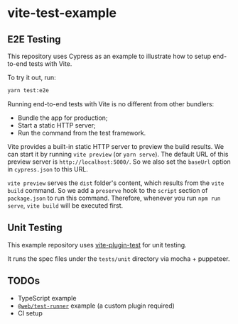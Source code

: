 # vite-test-example

## E2E Testing

This repository uses Cypress as an example to illustrate how to setup end-to-end tests with Vite.

To try it out, run:

```sh
yarn test:e2e
```

Running end-to-end tests with Vite is no different from other bundlers:

* Bundle the app for production;
* Start a static HTTP server;
* Run the command from the test framework.

Vite provides a built-in static HTTP server to preview the build results. We can start it by running `vite preview` (or `yarn serve`). The default URL of this preview server is `http://localhost:5000/`. So we also set the `baseUrl` option in `cypress.json` to this URL.

`vite preview` serves the `dist` folder's content, which results from the `vite build` command. So we add a `preserve` hook to the `script` section of `package.json` to run this command. Therefore, whenever you run `npm run serve`, `vite build` will be executed first.

## Unit Testing

This example repository uses [vite-plugin-test](https://github.com/aelbore/vite-plugin-test/) for unit testing.

It runs the spec files under the `tests/unit` directory via mocha + puppeteer.

## TODOs

* TypeScript example
* [`@web/test-runner`](https://modern-web.dev/docs/test-runner/overview/) example (a custom plugin required)
* CI setup
